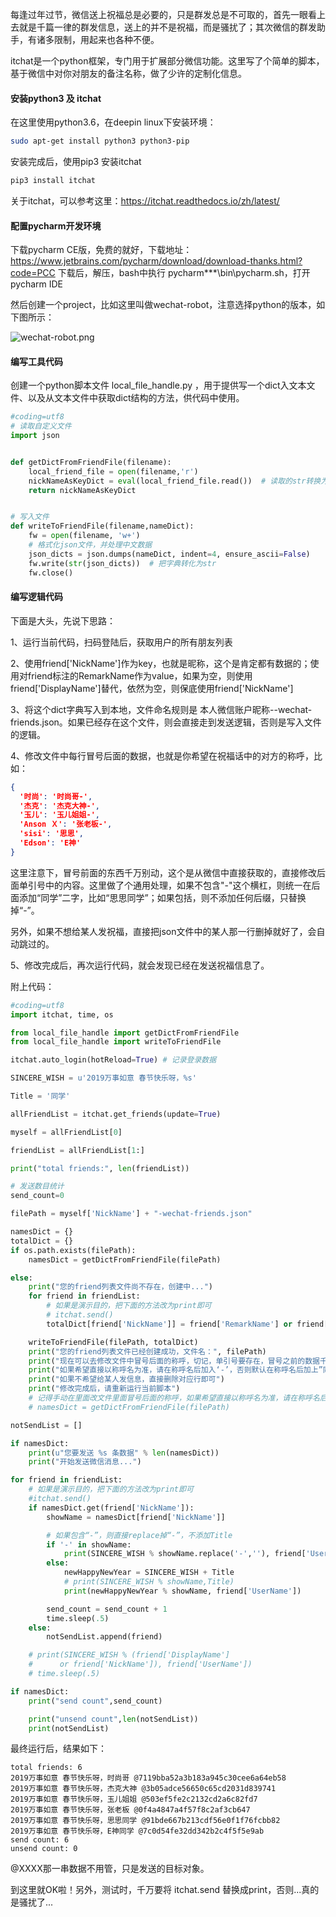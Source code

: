 每逢过年过节，微信送上祝福总是必要的，只是群发总是不可取的，首先一眼看上去就是千篇一律的群发信息，送上的并不是祝福，而是骚扰了；其次微信的群发助手，有诸多限制，用起来也各种不便。

itchat是一个python框架，专门用于扩展部分微信功能。这里写了个简单的脚本，基于微信中对你对朋友的备注名称，做了少许的定制化信息。

#### 安装python3 及 itchat

在这里使用python3.6，在deepin linux下安装环境：

```bash
sudo apt-get install python3 python3-pip
```

安装完成后，使用pip3 安装itchat

```bash
pip3 install itchat
```

关于itchat，可以参考这里：https://itchat.readthedocs.io/zh/latest/

#### 配置pycharm开发环境

下载pycharm CE版，免费的就好，下载地址：https://www.jetbrains.com/pycharm/download/download-thanks.html?code=PCC  下载后，解压，bash中执行 pycharm***\bin\pycharm.sh，打开pycharm IDE

然后创建一个project，比如这里叫做wechat-robot，注意选择python的版本，如下图所示：

![wechat-robot.png](https://upload-images.jianshu.io/upload_images/2143704-a175f1964915bf87.png?imageMogr2/auto-orient/strip%7CimageView2/2/w/1240)

#### 编写工具代码

创建一个python脚本文件 local_file_handle.py ，用于提供写一个dict入文本文件、以及从文本文件中获取dict结构的方法，供代码中使用。

```python
#coding=utf8
# 读取自定义文件
import json


def getDictFromFriendFile(filename):
    local_friend_file = open(filename,'r')
    nickNameAsKeyDict = eval(local_friend_file.read())  # 读取的str转换为字典
    return nickNameAsKeyDict


# 写入文件
def writeToFriendFile(filename,nameDict):
    fw = open(filename, 'w+')
    # 格式化json文件，并处理中文数据
    json_dicts = json.dumps(nameDict, indent=4, ensure_ascii=False)
    fw.write(str(json_dicts))  # 把字典转化为str
    fw.close()


```

#### 编写逻辑代码

下面是大头，先说下思路：

1、运行当前代码，扫码登陆后，获取用户的所有朋友列表

2、使用friend['NickName']作为key，也就是昵称，这个是肯定都有数据的；使用对friend标注的RemarkName作为value，如果为空，则使用friend['DisplayName']替代，依然为空，则保底使用friend['NickName']

3、将这个dict字典写入到本地，文件命名规则是 本人微信账户昵称--wechat-friends.json。如果已经存在这个文件，则会直接走到发送逻辑，否则是写入文件的逻辑。

4、修改文件中每行冒号后面的数据，也就是你希望在祝福话中的对方的称呼，比如：

```json
{
  '时尚': '时尚哥-',
  '杰克': '杰克大神-',
  '玉儿': '玉儿姐姐-',
  'Anson Ｘ': '张老板-',
  'sisi': '思思',
  'Edson': 'E神'
}
```

这里注意下，冒号前面的东西千万别动，这个是从微信中直接获取的，直接修改后面单引号中的内容。这里做了个通用处理，如果不包含"-"这个横杠，则统一在后面添加“同学”二字，比如“思思同学”；如果包括，则不添加任何后缀，只替换掉“-”。

另外，如果不想给某人发祝福，直接把json文件中的某人那一行删掉就好了，会自动跳过的。

5、修改完成后，再次运行代码，就会发现已经在发送祝福信息了。

附上代码：

```python
#coding=utf8
import itchat, time, os

from local_file_handle import getDictFromFriendFile
from local_file_handle import writeToFriendFile

itchat.auto_login(hotReload=True) # 记录登录数据

SINCERE_WISH = u'2019万事如意 春节快乐呀，%s'

Title = '同学'

allFriendList = itchat.get_friends(update=True)

myself = allFriendList[0]

friendList = allFriendList[1:]

print("total friends:", len(friendList))

# 发送数目统计
send_count=0

filePath = myself['NickName'] + "-wechat-friends.json"

namesDict = {}
totalDict = {}
if os.path.exists(filePath):
    namesDict = getDictFromFriendFile(filePath)

else:
    print("您的friend列表文件尚不存在，创建中...")
    for friend in friendList:
        # 如果是演示目的，把下面的方法改为print即可
        # itchat.send()
        totalDict[friend['NickName']] = friend['RemarkName'] or friend['DisplayName'] or friend['NickName']

    writeToFriendFile(filePath, totalDict)
    print("您的friend列表文件已经创建成功，文件名：", filePath)
    print("现在可以去修改文件中冒号后面的称呼，切记，单引号要存在，冒号之前的数据千万不要修改!")
    print("如果希望直接以称呼名为准，请在称呼名后加入‘-’，否则默认在称呼名后加上”同学“二字!")
    print("如果不希望给某人发信息，直接删除对应行即可")
    print("修改完成后，请重新运行当前脚本")
    # 记得手动在里面改文件里面冒号后面的称呼，如果希望直接以称呼名为准，请在称呼名后加入‘-’，否则默认在称呼名后加上”同学“二字
    # namesDict = getDictFromFriendFile(filePath)

notSendList = []

if namesDict:
    print(u"您要发送 %s 条数据" % len(namesDict))
    print("开始发送微信消息...")

for friend in friendList:
    # 如果是演示目的，把下面的方法改为print即可
    #itchat.send()
    if namesDict.get(friend['NickName']):
        showName = namesDict[friend['NickName']]

        # 如果包含“-”，则直接replace掉“-”，不添加Title
        if '-' in showName:
            print(SINCERE_WISH % showName.replace('-',''), friend['UserName'])
        else:
            newHappyNewYear = SINCERE_WISH + Title
            # print(SINCERE_WISH % showName,Title)
            print(newHappyNewYear % showName, friend['UserName'])

        send_count = send_count + 1
        time.sleep(.5)
    else:
        notSendList.append(friend)

    # print(SINCERE_WISH % (friend['DisplayName']
    #      or friend['NickName']), friend['UserName'])
    # time.sleep(.5)

if namesDict:
    print("send count",send_count)

    print("unsend count",len(notSendList))
    print(notSendList)
```

最终运行后，结果如下：

```
total friends: 6
2019万事如意 春节快乐呀，时尚哥 @7119bba52a3b183a945c30cee6a64eb58
2019万事如意 春节快乐呀，杰克大神 @3b05adce56650c65cd2031d839741
2019万事如意 春节快乐呀，玉儿姐姐 @503ef5fe2c2132cd2a6c82fd7
2019万事如意 春节快乐呀，张老板 @0f4a4847a4f57f8c2af3cb647
2019万事如意 春节快乐呀，思思同学 @91bde667b213cdf56e0f1f76fcbb82
2019万事如意 春节快乐呀，E神同学 @7c0d54fe32dd342b2c4f5f5e9ab
send count: 6
unsend count: 0
```

@XXXX那一串数据不用管，只是发送的目标对象。

到这里就OK啦！另外，测试时，千万要将 itchat.send 替换成print，否则...真的是骚扰了...
